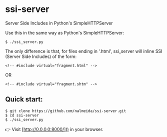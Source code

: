 # ssi-server

Server Side Includes in Python's SimpleHTTPServer

Use this in the same way as Python's SimpleHTTPServer:

```
$ ./ssi_server.py
```

The only difference is that, for files ending in '.html', ssi_server will
inline SSI (Server Side Includes) of the form:

```
<!-- #include virtual="fragment.html" -->
```

OR

```
<!-- #include virtual="fragment.shtm" -->
```

## Quick start:

```
$ git clone https://github.com/nalmeida/ssi-server.git
$ cd ssi-server
$ ./ssi_server.py
```

👉 Visit [http://0.0.0.0:8000/]() in your browser.
